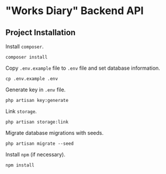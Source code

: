 # "Works Diary" Backend API

## Project Installation

Install ```composer```.
```
composer install
```

Copy ```.env.example``` file to ```.env``` file and set database information.
```
cp .env.example .env
```

Generate key in ```.env``` file.
```
php artisan key:generate
```

Link ```storage```.
```
php artisan storage:link
```

Migrate database migrations with seeds.
```
php artisan migrate --seed
```

Install ```npm``` (if necessary).
```
npm install
```
